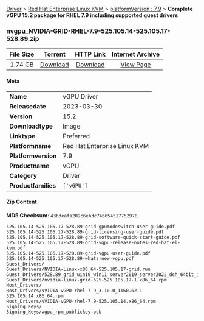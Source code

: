 
[Driver](/README.md)  >  [Red Hat Enterprise Linux KVM](/index/Driver/Red_Hat_Enterprise_Linux_KVM.md)  >  [platformVersion : 7.9](/index/Driver/Red_Hat_Enterprise_Linux_KVM/7.9.md)  >  **Complete vGPU 15.2 package for RHEL 7.9 including supported guest drivers**


### nvgpu_NVIDIA-GRID-RHEL-7.9-525.105.14-525.105.17-528.89.zip

| **File Size** | **Torrent**  | **HTTP Link** | **Internet Archive** |
|:-------------:|:------------:|:-------------:|:--------------------:|
| 1.74 GB |  [Download](https://archive.org/download/nvgpu_NVIDIA-GRID-RHEL-7.9-525.105.14-525.105.17-528.89.zip/nvgpu_NVIDIA-GRID-RHEL-7.9-525.105.14-525.105.17-528.89.zip_archive.torrent)       | [Download](https://archive.org/compress/nvgpu_NVIDIA-GRID-RHEL-7.9-525.105.14-525.105.17-528.89.zip) | [View Page](https://archive.org/details/nvgpu_NVIDIA-GRID-RHEL-7.9-525.105.14-525.105.17-528.89.zip)       |

#### Meta

<table>
<tr><td><strong>Name</strong></td><td>vGPU Driver</td></tr>
<tr><td><strong>Releasedate</strong></td><td>2023-03-30</td></tr>
<tr><td><strong>Version</strong></td><td>15.2</td></tr>
<tr><td><strong>Downloadtype</strong></td><td>Image</td></tr>
<tr><td><strong>Linktype</strong></td><td>Preferred</td></tr>
<tr><td><strong>Platformname</strong></td><td>Red Hat Enterprise Linux KVM</td></tr>
<tr><td><strong>Platformversion</strong></td><td>7.9</td></tr>
<tr><td><strong>Productname</strong></td><td>vGPU</td></tr>
<tr><td><strong>Category</strong></td><td>Driver</td></tr>
<tr><td><strong>Productfamilies</strong></td><td><code>['vGPU']</code></td></tr>
</table>

#### Zip Content

**MD5 Checksum**: `43b3eafa209c6eb3c746654517752978`

```text
525.105.14-525.105.17-528.89-grid-gpumodeswitch-user-guide.pdf
525.105.14-525.105.17-528.89-grid-licensing-user-guide.pdf
525.105.14-525.105.17-528.89-grid-software-quick-start-guide.pdf
525.105.14-525.105.17-528.89-grid-vgpu-release-notes-red-hat-el-kvm.pdf
525.105.14-525.105.17-528.89-grid-vgpu-user-guide.pdf
525.105.14-525.105.17-528.89-whats-new-vgpu.pdf
Guest_Drivers/
Guest_Drivers/NVIDIA-Linux-x86_64-525.105.17-grid.run
Guest_Drivers/528.89_grid_win10_win11_server2019_server2022_dch_64bit_international.exe
Guest_Drivers/nvidia-linux-grid-525-525.105.17-1.x86_64.rpm
Host_Drivers/
Host_Drivers/NVIDIA-vGPU-rhel-7.9_3.10.0_1160.62.1-525.105.14.x86_64.rpm
Host_Drivers/NVIDIA-vGPU-rhel-7.9-525.105.14.x86_64.rpm
Signing_Keys/
Signing_Keys/vgpu_rpm_publickey.pub
```